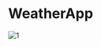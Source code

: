 # WeatherApp
![1](https://user-images.githubusercontent.com/16776565/177596023-fdb8a1c7-96eb-4dc5-be67-22108cb21481.png)
